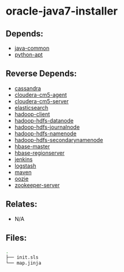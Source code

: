 # oracle-java7-installer

## Depends:

  -  [java-common](/salt/java-common)
  -  [python-apt](/salt/python-apt)

## Reverse Depends:

  -  [cassandra](/salt/cassandra)
  -  [cloudera-cm5-agent](/salt/cloudera-cm5-agent)
  -  [cloudera-cm5-server](/salt/cloudera-cm5-server)
  -  [elasticsearch](/salt/elasticsearch)
  -  [hadoop-client](/salt/hadoop-client)
  -  [hadoop-hdfs-datanode](/salt/hadoop-hdfs-datanode)
  -  [hadoop-hdfs-journalnode](/salt/hadoop-hdfs-journalnode)
  -  [hadoop-hdfs-namenode](/salt/hadoop-hdfs-namenode)
  -  [hadoop-hdfs-secondarynamenode](/salt/hadoop-hdfs-secondarynamenode)
  -  [hbase-master](/salt/hbase-master)
  -  [hbase-regionserver](/salt/hbase-regionserver)
  -  [jenkins](/salt/jenkins)
  -  [logstash](/salt/logstash)
  -  [maven](/salt/maven)
  -  [oozie](/salt/oozie)
  -  [zookeeper-server](/salt/zookeeper-server)

## Relates:

  -  N/A

## Files:

```bash
.
├── init.sls
└── map.jinja
```
